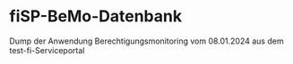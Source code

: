 # fiSP-BeMo-Datenbank
Dump der Anwendung Berechtigungsmonitoring vom 08.01.2024 aus dem test-fi-Serviceportal
